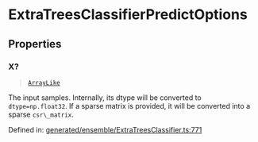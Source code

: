 # ExtraTreesClassifierPredictOptions

## Properties

### X?

> [`ArrayLike`](../types/ArrayLike.md)

The input samples. Internally, its dtype will be converted to `dtype=np.float32`. If a sparse matrix is provided, it will be converted into a sparse `csr\_matrix`.

Defined in:  [generated/ensemble/ExtraTreesClassifier.ts:771](https://github.com/transitive-bullshit/scikit-learn-ts/blob/b59c1ff/packages/sklearn/src/generated/ensemble/ExtraTreesClassifier.ts#L771)

